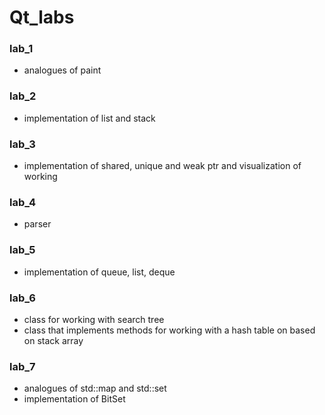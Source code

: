 # Qt_labs
### lab_1
* analogues of paint
### lab_2
* implementation of list and stack
### lab_3
* implementation of shared, unique and weak ptr and visualization of working 
### lab_4
* parser
### lab_5
* implementation of queue, list, deque
### lab_6
* class for working with search tree
* class that implements methods for working with a hash table on based on stack array
### lab_7
* analogues of std::map and std::set
* implementation of BitSet
